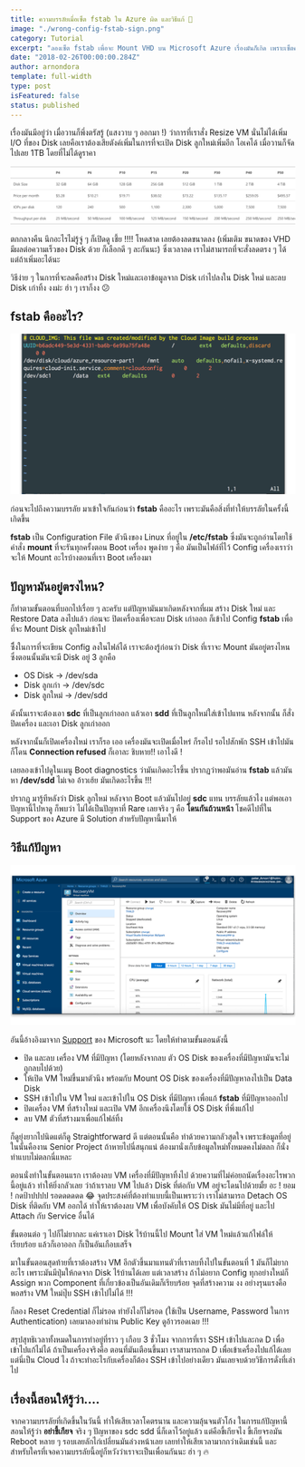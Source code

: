```yaml
---
title: ความบรรลัยเมื่อเซ็ต fstab ใน Azure ผิด และวิธีแก้ 🔧
image: "./wrong-config-fstab-sign.png"
category: Tutorial
excerpt: "ลองเซ็ต fstab เพื่อจะ Mount VHD บน Microsoft Azure เรื่องมันก็เกิด เพราะเซ็ตค่าผิด การผจญภัยของโปรแกรมเมอร์ผู้ไม่ถนัดงาน Infra จึงเกิดขึ้น"
date: "2018-02-26T00:00:00.284Z"
author: arnondora
template: full-width
type: post
isFeatured: false
status: published
---
```


เรื่องมันมีอยู่ว่า เมื่อวานก็พึ่งตรัสรู้ (แสงวาบ ๆ ออกมา !) ว่าการที่เราสั่ง Resize VM นั่นไม่ได้เพิ่ม I/O ที่ของ Disk เลยคือเราต้องเสียตังค์เพิ่มในการที่จะเปิด Disk ลูกใหม่เพิ่มอีก โอเคได้ เมื่อวานก็จัดไปเลย 1TB โดยที่ไม่ได้ดูราคา

![Azure Disk Pricing](./wrong-config-fstab-2.png)

ตกกลางคืน นึกอะไรไม่รู้จู่ ๆ ก็เปิดดู เชี้ย !!!! โหดสาด เลยต้องลดขนาดลง (เพิ่มเติม ขนาดของ VHD มีผลต่อความเร็วของ Disk ด้วย ก็เลือกดี ๆ ละกันนะ) ซึ่งเวลาลด เราไม่สามารถที่จะสั่งลดตรง ๆ ได้ แต่ถ้าเพิ่มอะได้นะ

วิธีง่าย ๆ ในการที่จะลดคือสร้าง Disk ใหม่และเอาข้อมูลจาก Disk เก่าไปลงใน Disk ใหม่ และลบ Disk เก่าทิ้ง งงม่ะ ฮ่า ๆ เราก็งง 😕

## fstab คืออะไร?
![fstab in vim](./wrong-config-fstab-1.png)

ก่อนจะไปถึงความบรรลัย มาเข้าใจกันก่อนว่า **fstab** คืออะไร เพราะมันคือสิ่งที่ทำให้บรรลัยในครั้งนี้เกิดขึ้น

**fstab** เป็น Configuration File ตัวนึงของ Linux ที่อยู่ใน **/etc/fstab** ซึ่งมันจะถูกอ่านโดยใช้คำสั่ง **mount** ที่จะรันทุกครั้งตอน Boot เครื่อง พูดง่าย ๆ คือ มันเป็นไฟล์ที่ไว้ Config เครื่องเราว่า จะให้ Mount อะไรบ้างตอนที่เรา Boot เครื่องมา

## ปัญหามันอยู่ตรงไหน?
ก็ทำตามขั้นตอนที่บอกไปเรื่อย ๆ ละครับ แต่ปัญหามันมาเกิดหลังจากที่ผม สร้าง Disk ใหม่ และ Restore Data ลงไปแล้ว ก่อนจะ ปิดเครื่องเพื่อจะลบ Disk เก่าออก ก็เข้าไป Config **fstab** เพื่อที่จะ Mount Disk ลูกใหม่เข้าไป

ซึึ่งในการที่จะเขียน Config ลงในไฟล์ได้ เราจะต้องรู้ก่อนว่า Disk ที่เราจะ Mount มันอยู่ตรงไหน ซึ่งตอนนั้นมันจะมี Disk อยู่ 3 ลูกคือ

- OS Disk -> /dev/sda
- Disk ลูกเก่า -> /dev/sdc
- Disk ลูกใหม่ -> /dev/sdd

ดังนั้นเราจะต้องเอา **sdc** ที่เป็นลูกเก่าออก แล้วเอา **sdd** ที่เป็นลูกใหม่ใส่เข้าไปแทน หลังจากนั้น ก็สั่งปิดเครื่อง และเอา Disk ลูกเก่าออก

หลังจากนั้นก็เปิดเครื่องใหม่ เราก็รอ เออ เครื่องมันจะเปิดเมื่อไหร่ ก็รอไป รอไปสักพัก SSH เข้าไปมันก็โดน **Connection refused** ก็เอาละ ชิบหาย!! เอาไงดี !

เลยลองเข้าไปดูในเมนู Boot diagnostics ว่ามันเกิดอะไรขึ้น ปรากฏว่าพอมันอ่าน **fstab** แล้วมันหา **/dev/sdd** ไม่เจอ อ้าวเฮ้ย มันเกิดอะไรขึ้น !!!

ปรากฏ มารู้ทีหลังว่า Disk ลูกใหม่ หลังจาก Boot แล้วมันไปอยู่ **sdc** แทน บรรลัยแล้วไง แต่พอเอาปัญหานี้ไปหาดู ก็พบว่า ไม่ได้เป็นปัญหาที่ Rare เลยจริง ๆ คือ **โดนกันถ้วนหน้า** โชคดีไปที่ใน Support ของ Azure มี Solution สำหรับปัญหานี้มาให้


## วิธีแก้ปัญหา
![Azure Recovery VM](./wrong-config-fstab-3.png)

อันนี้อ้างอิงมาจาก [Support](https://support.microsoft.com/en-hk/help/3206699/azure-linux-vm-cannot-start-because-of-fstab-errors) ของ Microsoft นะ โดยให้ทำตามขั้นตอนดังนี้
- ปิด และลบ เครื่อง VM ที่มีปัญหา (โดยหลังจากลบ ตัว OS Disk ของเครื่องที่มีปัญหามันจะไม่ถูกลบไปด้วย)
- ให้เปิด VM ใหม่ขึ้นมาตัวนึง พร้อมกับ Mount OS Disk ของเครื่องที่มีปัญหาลงไปเป็น Data Disk
- SSH เข้าไปใน VM ใหม่ และเข้าไปใน OS Disk ที่มีปัญหา เพื่อแก้ **fstab** ที่มีปัญหาออกไป
- ปิดเครื่อง VM ที่สร้างใหม่ และเปิด VM อีกเครื่องนึงโดยใช้ OS Disk ที่พึ่งแก้ไป
- ลบ VM ตัวที่สร้างมาเพื่อแก้ไฟล์ทิ้ง

ก็ดูยุ่งยากไปนิดแต่ก็ดู Straightforward ดี แต่ตอนนั้นคือ ทำด้วยความกลัวสุดใจ เพราะข้อมูลที่อยู่ในนั้นคืองาน Senior Project ถ้าหายไปนี่สนุกแน่ ต้องมานั่งเก็บข้อมูลใหม่ทั้งหมดคงไม่ตลก ก็นั่งทำแบบไม่ตลกนี่แหละ

ตอนนั่งทำในขั้นตอนแรก เราต้องลบ VM เครื่องที่มีปัญหาทิ้งไป ด้วยความที่ไม่ค่อยถนัดเรื่องอะไรพวกนี้อยู่แล้ว ทำให้ยิ่งกลัวเลย ว่าถ้าเราลบ VM ไปแล้ว Disk ที่ต่อกับ VM อยู่จะโดนไปด้วยมั้ย อะ ! ยอม ! กดป้าปปปป รอดดดดดด 😂 จุดประสงค์ที่ต้องทำแบบนี้เป็นเพราะว่า เราไม่สามารถ Detach OS Disk ที่ติดกับ VM ออกได้ ทำให้เราต้องลบ VM เพื่อบังคับให้ OS Disk มันไม่มีที่อยู่ และไป Attach กับ Service อื่นได้

ขั้นตอนต่อ ๆ ไปก็ไม่ยากละ แค่เราเอา Disk ไร้บ้านนี้ไป Mount ใส่ VM ใหม่แล้วแก้ไฟล์ให้เรียบร้อย แล้วก็เอาออก ก็เป็นอันเกือบเสร็จ

มาในขั้นตอนสุดท้ายที่เราต้องสร้าง VM อีกตัวขึ้นมาแทนตัวที่เราลบทิ้งไปในขั้นตอนที่ 1 มันก็ไม่ยากอะไร เพราะมันมีปุ่มให้กดจาก Disk ไร้บ้านได้เลย แต่เวลาสร้าง ถ้าไม่อยาก Config ทุกอย่างใหม่ก็ Assign พวก Component ที่เกี่ยวข้องเป็นอันเดิมก็เรียบร้อย จุดที่สร้างความ งง อย่างรุนแรงคือ พอสร้าง VM ใหม่ปุ๊บ SSH เข้าไปไม่ได้ !!!

ก็ลอง Reset Credential ก็ไม่รอด ทำยังไงก็ไม่รอด (ใช้เป็น Username, Password ในการ Authentication) เลยมาลองทำผ่าน Public Key ดูอ้าวรอดเฉย !!!

สรุปสุทธิเวลาทั้งหมดในการทำอยู่ที่ราว ๆ เกือบ 3 ชั่วโมง จากการที่เรา SSH เข้าไปและกด D เพื่อเข้าไปแก้ไม่ได้ ถ้าเป็นเครื่องจริงคือ ตอนที่มันเตือนขึ้นมา เราสามารถกด D เพื่อเข้าเครื่องไปแก้ได้เลย แต่นี่เป็น Cloud ไง ถ้าจะทำอะไรกับเครื่องก็ต้อง SSH เข้าไปอย่างเดียว มันเลยจบด้วยวิธีการดั่งที่เล่าไป

## เรื่องนี้สอนให้รู้ว่า....
จากความบรรลัยที่เกิดขึ้นในวันนี้ ทำให้เสียเวลาโคตรนาน และความลุ้นจนตัวโก้ง ในการแก้ปัญหานี้สอนให้รู้ว่า **อย่าขี้เกียจ** จริง ๆ ปัญหาของ sdc sdd นี่ก็เดาไว้อยู่แล้ว แต่คือขี้เกียจไง ขี้เกียจรอมัน Reboot หลาย ๆ รอบเลยลักไก่เปลี่ยนมันล่วงหน้าเลย เลยทำให้เสียเวลามากกว่าเดิมเช่นนี้ และสำหรับใครที่เจอความบรรลัยนี้อยู่ก็หวังว่าเราจะเป็นเพื่อนกันนะ ฮ่า ๆ 🔥
